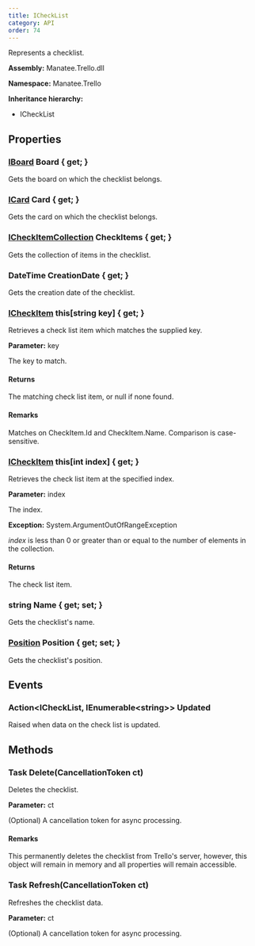 ```yaml
---
title: ICheckList
category: API
order: 74
---
```


Represents a checklist.

**Assembly:** Manatee.Trello.dll

**Namespace:** Manatee.Trello

**Inheritance hierarchy:**

- ICheckList

## Properties

### [IBoard](../IBoard#iboard) Board { get; }

Gets the board on which the checklist belongs.

### [ICard](../ICard#icard) Card { get; }

Gets the card on which the checklist belongs.

### [ICheckItemCollection](../ICheckItemCollection#icheckitemcollection) CheckItems { get; }

Gets the collection of items in the checklist.

### DateTime CreationDate { get; }

Gets the creation date of the checklist.

### [ICheckItem](../ICheckItem#icheckitem) this[string key] { get; }

Retrieves a check list item which matches the supplied key.

**Parameter:** key

The key to match.

#### Returns

The matching check list item, or null if none found.

#### Remarks

Matches on CheckItem.Id and CheckItem.Name. Comparison is case-sensitive.

### [ICheckItem](../ICheckItem#icheckitem) this[int index] { get; }

Retrieves the check list item at the specified index.

**Parameter:** index

The index.

**Exception:** System.ArgumentOutOfRangeException

*index* is less than 0 or greater than or equal to the number of elements in the collection.

#### Returns

The check list item.

### string Name { get; set; }

Gets the checklist&#39;s name.

### [Position](../Position#position) Position { get; set; }

Gets the checklist&#39;s position.

## Events

### Action&lt;ICheckList, IEnumerable&lt;string&gt;&gt; Updated

Raised when data on the check list is updated.

## Methods

### Task Delete(CancellationToken ct)

Deletes the checklist.

**Parameter:** ct

(Optional) A cancellation token for async processing.

#### Remarks

This permanently deletes the checklist from Trello&#39;s server, however, this object will remain in memory and all properties will remain accessible.

### Task Refresh(CancellationToken ct)

Refreshes the checklist data.

**Parameter:** ct

(Optional) A cancellation token for async processing.

